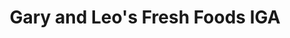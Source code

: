 ---
title: "Gary and Leo's Fresh Foods IGA"
url: /havre/gary-and-leos-fresh-foods-iga/
shop: Supermarkt
---